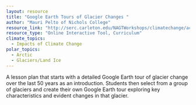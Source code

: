 ```yaml
---
layout: resource
title: "Google Earth Tours of Glacier Changes "
author: "Mauri Pelto of Nichols College"
resource_link: "http://serc.carleton.edu/NAGTWorkshops/climatechange/activities/21214.html"
resource_type: "Online Interactive Tool, Curriculum"
climate_topics:
  - Impacts of Climate Change
polar_topics:
  - Arctic
  - Glaciers/Land Ice
---
```


A lesson plan that starts with a detailed Google Earth tour of glacier change over the last 50 years as an introduction. Students then select from a group of glaciers and create their own Google Earth tour exploring key characteristics and evident changes in that glacier.
